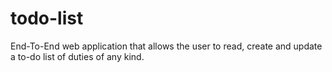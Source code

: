 # todo-list
End-To-End web application that allows the user to read, create and update a to-do list of duties of any kind.

